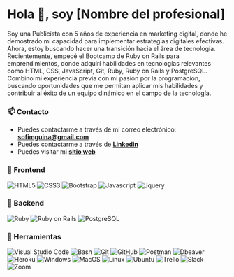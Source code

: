 # Hola 👋, soy [Nombre del profesional]

Soy una Publicista con 5 años de experiencia en marketing digital, donde he demostrado mi capacidad para implementar estrategias digitales efectivas. Ahora, estoy buscando hacer una transición hacia el área de tecnología. Recientemente, empecé el Bootcamp de Ruby on Rails para emprendimientos, donde adquirí habilidades en tecnologías relevantes como HTML, CSS, JavaScript, Git, Ruby, Ruby on Rails y PostgreSQL. Combino mi experiencia previa con mi pasión por la programación, buscando oportunidades que me permitan aplicar mis habilidades y contribuir al éxito de un equipo dinámico en el campo de la tecnología.

### 📫 Contacto

- Puedes contactarme a través de mi correo electrónico: **<sofimguina@gmail.com>**
- Puedes contactarme a través de **[Linkedin](https://www.linkedin.com/in/sofiamoren/)**
- Puedes visitar mi **[sitio web](https://example.com)**

### 🎨 Frontend

![HTML5](https://img.shields.io/badge/HTML5-E34F26?style=for-the-badge&logo=html5&logoColor=white) ![CSS3](https://img.shields.io/badge/CSS3-1572B6?style=for-the-badge&logo=css3&logoColor=white) ![Bootstrap](https://img.shields.io/badge/Bootstrap-563D7C?style=for-the-badge&logo=bootstrap&logoColor=white) ![Javascript](https://img.shields.io/badge/Javascript-323330?style=for-the-badge&logo=javascript&logoColor=F7DF1E) ![Jquery](https://img.shields.io/badge/jQuery-0769AD?style=for-the-badge&logo=jquery&logoColor=white)

### 🔨 Backend

![Ruby](https://img.shields.io/badge/Ruby-CC342D?style=for-the-badge&logo=ruby&logoColor=white) ![Ruby on Rails](https://img.shields.io/badge/Ruby%20on%20Rails-CC0000?style=for-the-badge&logo=ruby-on-rails&logoColor=white) ![PostgreSQL](https://img.shields.io/badge/PostgreSQL-316192?style=for-the-badge&logo=postgresql&logoColor=white)

### 📎 Herramientas

![Visual Studio Code](https://img.shields.io/badge/Visual%20Studio%20Code-007ACC?style=for-the-badge&logo=visual-studio-code&logoColor=white) ![Bash](https://img.shields.io/badge/Bash-121011?style=for-the-badge&logo=gnu-bash&logoColor=white) ![Git](https://img.shields.io/badge/git-%23F05033.svg?style=for-the-badge&logo=git&logoColor=white) ![GitHub](https://img.shields.io/badge/github-%23121011.svg?style=for-the-badge&logo=github&logoColor=white) ![Postman](https://img.shields.io/badge/Postman-FF6C37?style=for-the-badge&logo=postman&logoColor=white) ![Dbeaver](https://img.shields.io/badge/DBeaver-EE0000?style=for-the-badge&logo=dbeaver&logoColor=white) ![Heroku](https://img.shields.io/badge/Heroku-430098?style=for-the-badge&logo=heroku&logoColor=white) ![Windows](https://img.shields.io/badge/Windows-0078D6?style=for-the-badge&logo=windows&logoColor=white) ![MacOS](https://img.shields.io/badge/MacOS-000000?style=for-the-badge&logo=apple&logoColor=white) ![Linux](https://img.shields.io/badge/Linux-FCC624?style=for-the-badge&logo=linux&logoColor=black) ![Ubuntu](https://img.shields.io/badge/Ubuntu-E95420?style=for-the-badge&logo=ubuntu&logoColor=white) ![Trello](https://img.shields.io/badge/Trello-0052CC?style=for-the-badge&logo=trello&logoColor=white) ![Slack](https://img.shields.io/badge/Slack-4A154B?style=for-the-badge&logo=slack&logoColor=white) ![Zoom](https://img.shields.io/badge/Zoom-2D8CFF?style=for-the-badge&logo=zoom&logoColor=white)
